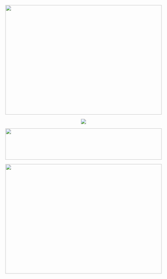 <p align="center">
  <img src="https://i.postimg.cc/28qCfsGM/scmtop.png" width="500" height="350">
    </p>

<p align="center">
  <img src="https://i.postimg.cc/90tDhvCv/card.gif" 
    </p>
<p align="center">
  <img src="https://i.postimg.cc/W3kYp7DG/scmmid.png" width="500" height="100">
    </p>

<p align="center">
  <img src="https://i.postimg.cc/jq3RmxHy/scmbtm.png" width="500" height="350">
    </p>
